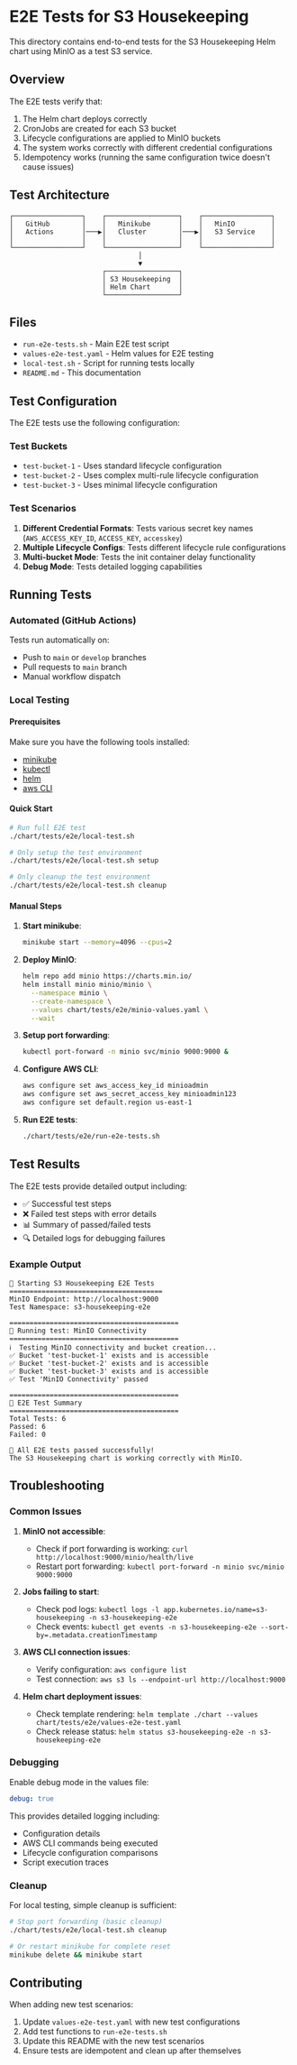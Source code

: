 # E2E Tests for S3 Housekeeping

This directory contains end-to-end tests for the S3 Housekeeping Helm chart using MinIO as a test S3 service.

## Overview

The E2E tests verify that:
1. The Helm chart deploys correctly
2. CronJobs are created for each S3 bucket
3. Lifecycle configurations are applied to MinIO buckets
4. The system works correctly with different credential configurations
5. Idempotency works (running the same configuration twice doesn't cause issues)

## Test Architecture

```
┌─────────────────┐    ┌──────────────────┐    ┌─────────────────┐
│   GitHub        │    │   Minikube       │    │   MinIO         │
│   Actions       │───▶│   Cluster        │───▶│   S3 Service    │
│                 │    │                  │    │                 │
└─────────────────┘    └──────────────────┘    └─────────────────┘
                                │
                                ▼
                       ┌──────────────────┐
                       │ S3 Housekeeping  │
                       │ Helm Chart       │
                       └──────────────────┘
```

## Files

- `run-e2e-tests.sh` - Main E2E test script
- `values-e2e-test.yaml` - Helm values for E2E testing
- `local-test.sh` - Script for running tests locally
- `README.md` - This documentation

## Test Configuration

The E2E tests use the following configuration:

### Test Buckets
- `test-bucket-1` - Uses standard lifecycle configuration
- `test-bucket-2` - Uses complex multi-rule lifecycle configuration
- `test-bucket-3` - Uses minimal lifecycle configuration

### Test Scenarios
1. **Different Credential Formats**: Tests various secret key names (`AWS_ACCESS_KEY_ID`, `ACCESS_KEY`, `accesskey`)
2. **Multiple Lifecycle Configs**: Tests different lifecycle rule configurations
3. **Multi-bucket Mode**: Tests the init container delay functionality
4. **Debug Mode**: Tests detailed logging capabilities

## Running Tests

### Automated (GitHub Actions)

Tests run automatically on:
- Push to `main` or `develop` branches
- Pull requests to `main` branch
- Manual workflow dispatch

### Local Testing

#### Prerequisites

Make sure you have the following tools installed:
- [minikube](https://minikube.sigs.k8s.io/docs/start/)
- [kubectl](https://kubernetes.io/docs/tasks/tools/)
- [helm](https://helm.sh/docs/intro/install/)
- [aws CLI](https://aws.amazon.com/cli/)

#### Quick Start

```bash
# Run full E2E test
./chart/tests/e2e/local-test.sh

# Only setup the test environment
./chart/tests/e2e/local-test.sh setup

# Only cleanup the test environment
./chart/tests/e2e/local-test.sh cleanup
```

#### Manual Steps

1. **Start minikube**:
   ```bash
   minikube start --memory=4096 --cpus=2
   ```

2. **Deploy MinIO**:
   ```bash
   helm repo add minio https://charts.min.io/
   helm install minio minio/minio \
     --namespace minio \
     --create-namespace \
     --values chart/tests/e2e/minio-values.yaml \
     --wait
   ```

3. **Setup port forwarding**:
   ```bash
   kubectl port-forward -n minio svc/minio 9000:9000 &
   ```

4. **Configure AWS CLI**:
   ```bash
   aws configure set aws_access_key_id minioadmin
   aws configure set aws_secret_access_key minioadmin123
   aws configure set default.region us-east-1
   ```

5. **Run E2E tests**:
   ```bash
   ./chart/tests/e2e/run-e2e-tests.sh
   ```

## Test Results

The E2E tests provide detailed output including:
- ✅ Successful test steps
- ❌ Failed test steps with error details
- 📊 Summary of passed/failed tests
- 🔍 Detailed logs for debugging failures

### Example Output

```
🚀 Starting S3 Housekeeping E2E Tests
======================================
MinIO Endpoint: http://localhost:9000
Test Namespace: s3-housekeeping-e2e

==========================================
🧪 Running test: MinIO Connectivity
==========================================
ℹ️  Testing MinIO connectivity and bucket creation...
✅ Bucket 'test-bucket-1' exists and is accessible
✅ Bucket 'test-bucket-2' exists and is accessible
✅ Bucket 'test-bucket-3' exists and is accessible
✅ Test 'MinIO Connectivity' passed

==========================================
🏁 E2E Test Summary
==========================================
Total Tests: 6
Passed: 6
Failed: 0

🎉 All E2E tests passed successfully!
The S3 Housekeeping chart is working correctly with MinIO.
```

## Troubleshooting

### Common Issues

1. **MinIO not accessible**:
   - Check if port forwarding is working: `curl http://localhost:9000/minio/health/live`
   - Restart port forwarding: `kubectl port-forward -n minio svc/minio 9000:9000`

2. **Jobs failing to start**:
   - Check pod logs: `kubectl logs -l app.kubernetes.io/name=s3-housekeeping -n s3-housekeeping-e2e`
   - Check events: `kubectl get events -n s3-housekeeping-e2e --sort-by=.metadata.creationTimestamp`

3. **AWS CLI connection issues**:
   - Verify configuration: `aws configure list`
   - Test connection: `aws s3 ls --endpoint-url http://localhost:9000`

4. **Helm chart deployment issues**:
   - Check template rendering: `helm template ./chart --values chart/tests/e2e/values-e2e-test.yaml`
   - Check release status: `helm status s3-housekeeping-e2e -n s3-housekeeping-e2e`

### Debugging

Enable debug mode in the values file:
```yaml
debug: true
```

This provides detailed logging including:
- Configuration details
- AWS CLI commands being executed
- Lifecycle configuration comparisons
- Script execution traces

### Cleanup

For local testing, simple cleanup is sufficient:

```bash
# Stop port forwarding (basic cleanup)
./chart/tests/e2e/local-test.sh cleanup

# Or restart minikube for complete reset
minikube delete && minikube start
```

## Contributing

When adding new test scenarios:

1. Update `values-e2e-test.yaml` with new test configurations
2. Add test functions to `run-e2e-tests.sh`
3. Update this README with the new test scenarios
4. Ensure tests are idempotent and clean up after themselves